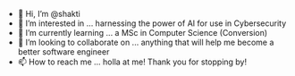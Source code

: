- 👋 Hi, I’m @shakti
- 👀 I’m interested in ... harnessing the power of AI for use in Cybersecurity
- 🌱 I’m currently learning ... a MSc in Computer Science (Conversion)
- 💞️ I’m looking to collaborate on ... anything that will help me become a better software engineer 
- 📫 How to reach me ... holla at me! Thank you for stopping by!

<!---
shaktiv8/shaktiv8 is a ✨ special ✨ repository because its `README.md` (this file) appears on your GitHub profile.
You can click the Preview link to take a look at your changes.
--->
